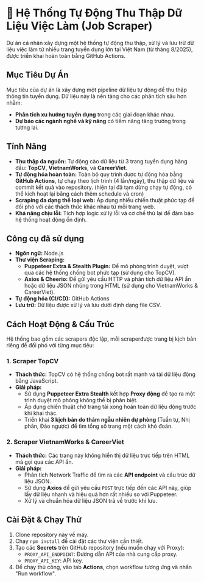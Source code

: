 # 🚀 Hệ Thống Tự Động Thu Thập Dữ Liệu Việc Làm (Job Scraper)

Dự án cá nhân xây dựng một hệ thống tự động thu thập, xử lý và lưu trữ dữ liệu việc làm từ nhiều trang tuyển dụng lớn tại Việt Nam (từ tháng 8/2025), được triển khai hoàn toàn bằng GitHub Actions.

## Mục Tiêu Dự Án

Mục tiêu của dự án là xây dựng một pipeline dữ liệu tự động để thu thập thông tin tuyển dụng. Dữ liệu này là nền tảng cho các phân tích sâu hơn nhằm:
- **Phân tích xu hướng tuyển dụng** trong các giai đoạn khác nhau.
- **Dự báo các ngành nghề và kỹ năng** có tiềm năng tăng trưởng trong tương lai.

## Tính Năng 

- **Thu thập đa nguồn:** Tự động cào dữ liệu từ 3 trang tuyển dụng hàng đầu: **TopCV**, **VietnamWorks**, và **CareerViet**.
- **Tự động hóa hoàn toàn:** Toàn bộ quy trình được tự động hóa bằng **GitHub Actions**, tự chạy theo lịch trình (4 lần/ngày), thu thập dữ liệu và commit kết quả vào repository. (hiện tại đã tạm dừng chạy tự động, có thể kích hoạt lại bằng cách thêm schedule và cron)
- **Scraping đa dạng thể loại web:** Áp dụng nhiều chiến thuật phức tạp để đối phó với các thách thức khác nhau từ mỗi trang web.
- **Khả năng chịu lỗi:** Tích hợp logic xử lý lỗi và cơ chế thử lại để đảm bảo hệ thống hoạt động ổn định.

## Công cụ đã sử dụng

- **Ngôn ngữ:** Node.js
- **Thư viện Scraping:**
  - **Puppeteer Extra & Stealth Plugin:** Để mô phỏng trình duyệt, vượt qua các hệ thống chống bot phức tạp (sử dụng cho TopCV).
  - **Axios & Cheerio:** Để gửi yêu cầu HTTP và phân tích dữ liệu API ẩn hoặc dữ liệu JSON nhúng trong HTML (sử dụng cho VietnamWorks & CareerViet).
- **Tự động hóa (CI/CD):** GitHub Actions
- **Lưu trữ:** Dữ liệu được xử lý và lưu dưới định dạng file CSV.

## Cách Hoạt Động & Cấu Trúc

Hệ thống bao gồm các scrapers độc lập, mỗi scraperđược trang bị kịch bản riêng để đối phó với từng mục tiêu:

### 1. Scraper TopCV
- **Thách thức:** TopCV có hệ thống chống bot rất mạnh và tải dữ liệu động bằng JavaScript.
- **Giải pháp:**
  - Sử dụng **Puppeteer Extra Stealth** kết hợp **Proxy động** để tạo ra một trình duyệt mô phỏng không thể bị phân biệt.
  - Áp dụng chiến thuật chờ trang tải xong hoàn toàn dữ liệu động trước khi khai thác.
  - Triển khai **3 kịch bản do thám ngẫu nhiên dự phòng** (Tuần tự, Nhị phân, Đảo ngược) để tìm tổng số trang một cách khó đoán.

### 2. Scraper VietnamWorks & CareerViet
- **Thách thức:** Các trang này không hiển thị dữ liệu trực tiếp trên HTML mà gọi qua các API ẩn.
- **Giải pháp:**
  - Phân tích Network Traffic để tìm ra các **API endpoint** và cấu trúc dữ liệu JSON.
  - Sử dụng **Axios** để gửi yêu cầu `POST` trực tiếp đến các API này, giúp lấy dữ liệu nhanh và hiệu quả hơn rất nhiều so với Puppeteer.
  - Xử lý và chuẩn hóa dữ liệu JSON trả về trước khi lưu.

## Cài Đặt & Chạy Thử

1.  Clone repository này về máy.
2.  Chạy `npm install` để cài đặt các thư viện cần thiết.
3.  Tạo các **Secrets** trên GitHub repository (nếu muốn chạy với Proxy):
    - `PROXY_API_ENDPOINT`: Đường dẫn API của nhà cung cấp proxy.
    - `PROXY_API_KEY`: API key.
4.  Để chạy thủ công, vào tab **Actions**, chọn workflow tương ứng và nhấn "Run workflow".
